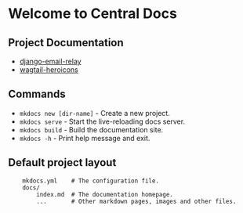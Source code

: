 # Welcome to Central Docs 

## Project Documentation 

- [django-email-relay](./django-email-relay/)
- [wagtail-heroicons](./wagtail-heroicons/)

## Commands

* `mkdocs new [dir-name]` - Create a new project.
* `mkdocs serve` - Start the live-reloading docs server.
* `mkdocs build` - Build the documentation site.
* `mkdocs -h` - Print help message and exit.

## Default project layout

```
    mkdocs.yml    # The configuration file.
    docs/
        index.md  # The documentation homepage.
        ...       # Other markdown pages, images and other files.
```